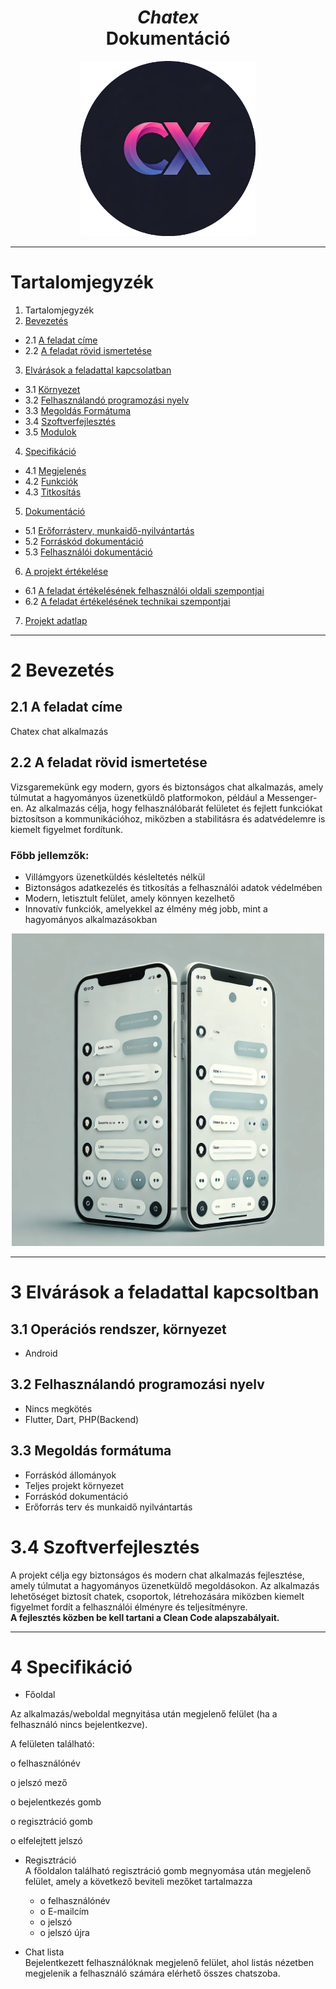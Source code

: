 # <center>*Chatex* <br> Dokumentáció </center>

<div style="text-align: center;">
  <img src="circular_image.png" alt="Chatex logó" width="280">
</div>



---

# Tartalomjegyzék
1. Tartalomjegyzék
2. [Bevezetés](#bevezetes)
-  2.1 [A feladat címe](#cim)
- 2.2 [A feladat rövid ismertetése](#ismertetes)
3. [Elvárások a feladattal kapcsolatban](#elvarasok)
- 3.1  [Környezet](#kornyezet)
- 3.2  [Felhasználandó programozási nyelv](#nyelv)
- 3.3 [Megoldás Formátuma](#formatum)
- 3.4 [Szoftverfejlesztés](#szoftverfejlesztes)
- 3.5 [Modulok]()
4. [Specifikáció]()
- 4.1 [Megjelenés]()
- 4.2 [Funkciók]()
- 4.3 [Titkosítás]()
5. [Dokumentáció]()
- 5.1 [Erőforrásterv, munkaidő-nyilvántartás]()
- 5.2 [Forráskód dokumentáció]()
- 5.3 [Felhasználói dokumentáció]()
6. [A projekt értékelése]()
- 6.1 [A feladat értékelésének felhasználói oldali szempontjai]()
- 6.2 [A feladat értékelésének technikai szempontjai]() 
7. [Projekt adatlap]()

---
# 2 <a id="bevezetes"></a>Bevezetés
## 2.1 <a id="cim"></a>A feladat címe
Chatex chat alkalmazás 
## 2.2 <a id="ismertetes"></a>A feladat rövid ismertetése
Vizsgaremekünk egy modern, gyors és biztonságos chat alkalmazás, amely túlmutat a hagyományos üzenetküldő platformokon, például a Messenger-en. Az alkalmazás célja, hogy felhasználóbarát felületet és fejlett funkciókat biztosítson a kommunikációhoz, miközben a stabilitásra és adatvédelemre is kiemelt figyelmet fordítunk.

### Főbb jellemzők:

- Villámgyors üzenetküldés késleltetés nélkül
- Biztonságos adatkezelés és titkosítás a felhasználói adatok védelmében
- Modern, letisztult felület, amely könnyen kezelhető
- Innovatív funkciók, amelyekkel az élmény még jobb, mint a hagyományos alkalmazásokban


<p align="center">
  <img src="DALL·E-2025-03-03-19.06.png" alt="Telefon kép" width="500">
</p>

---

# 3 <a id="elvarasok"></a>Elvárások a feladattal kapcsoltban 
## 3.1 <a id="kornyezet"></a>Operációs rendszer, környezet
- Android
## 3.2 <a id="nyelv"></a>Felhasználandó programozási nyelv
- Nincs megkötés
- Flutter, Dart, PHP(Backend)

## 3.3 <a id="formatum"></a>Megoldás formátuma
- Forráskód állományok
- Teljes projekt környezet
- Forráskód dokumentáció
- Erőforrás terv és munkaidő nyilvántartás

# 3.4 <a id="szoftverfejlesztes"></a>Szoftverfejlesztés
A projekt célja egy biztonságos és modern chat alkalmazás fejlesztése, amely túlmutat a hagyományos üzenetküldő megoldásokon. Az alkalmazás lehetőséget biztosít chatek, csoportok, létrehozására miközben kiemelt figyelmet fordít a felhasználói élményre és teljesítményre.<br>
**A fejlesztés közben be kell tartani a Clean Code alapszabályait.** 

--- 

# 4 Specifikáció

- Főoldal

Az alkalmazás/weboldal megnyitása után megjelenő felület (ha a felhasználó nincs
bejelentkezve). 

A felületen található: 

o felhasználónév 

o jelszó mező 

o bejelentkezés gomb 

o regisztráció gomb 

o elfelejtett jelszó 


- Regisztráció <br>
A főoldalon található regisztráció gomb megnyomása után megjelenő felület,
amely a következő beviteli mezőket tartalmazza
    -  o felhasználónév
    -  o E-mailcím
    -  o jelszó
    -  o jelszó újra

- Chat lista <br>
Bejelentkezett felhasználóknak megjelenő felület, ahol listás nézetben megjelenik
a felhasználó számára elérhető összes chatszoba.

